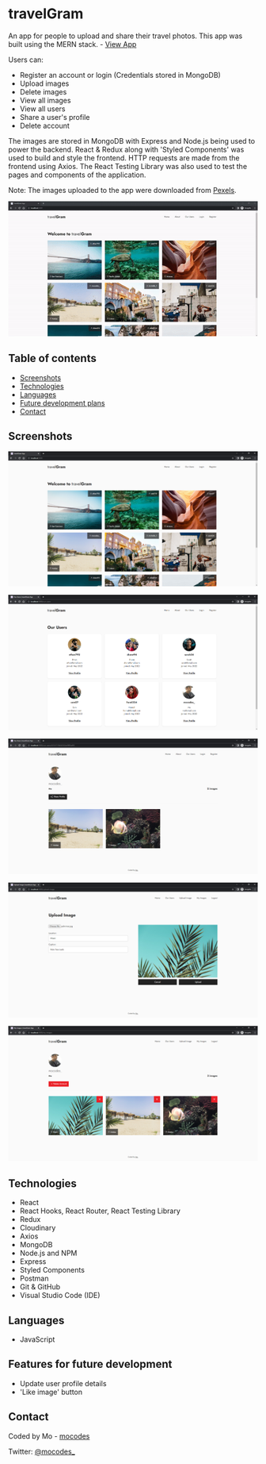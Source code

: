 # travelGram

An app for people to upload and share their travel photos. This app was built using the MERN stack. - [View App](https://travelgram-app-mocodes.herokuapp.com/)

Users can:

- Register an account or login (Credentials stored in MongoDB)
- Upload images
- Delete images
- View all images
- View all users
- Share a user's profile
- Delete account

The images are stored in MongoDB with Express and Node.js being used to power the backend. React & Redux along with 'Styled Components' was used to build and style the frontend. HTTP requests are made from the frontend using Axios. The React Testing Library was also used to test the pages and components of the application.

Note: The images uploaded to the app were downloaded from [Pexels](https://www.pexels.com/).

![GIF showing the travelGram App](frontend/src/images/travelgram-app.gif)

## Table of contents

- [Screenshots](#screenshots)
- [Technologies](#technologies)
- [Languages](#languages)
- [Future development plans](#features-for-future-development)
- [Contact](#contact)

## Screenshots

![Screenshot of travelGram - Main Page](frontend/src/images/screenshot-one.PNG)

![Screenshot of travelGram - Our Users Page](frontend/src/images/screenshot-two.PNG)

![Screenshot of travelGram - User Profile Page](frontend/src/images/screenshot-three.PNG)

![Screenshot of travelGram - Upload Images Page](frontend/src/images/screenshot-four.PNG)

![Screenshot of travelGram - My Images Page](frontend/src/images/screenshot-five.PNG)

## Technologies

- React
- React Hooks, React Router, React Testing Library
- Redux
- Cloudinary
- Axios
- MongoDB
- Node.js and NPM
- Express
- Styled Components
- Postman
- Git & GitHub
- Visual Studio Code (IDE)

## Languages

- JavaScript

## Features for future development

- Update user profile details
- 'Like image' button

## Contact

Coded by Mo - [mocodes](https://mocodes.co.uk/)

Twitter: [@mocodes\_](https://twitter.com/mocodes_)
